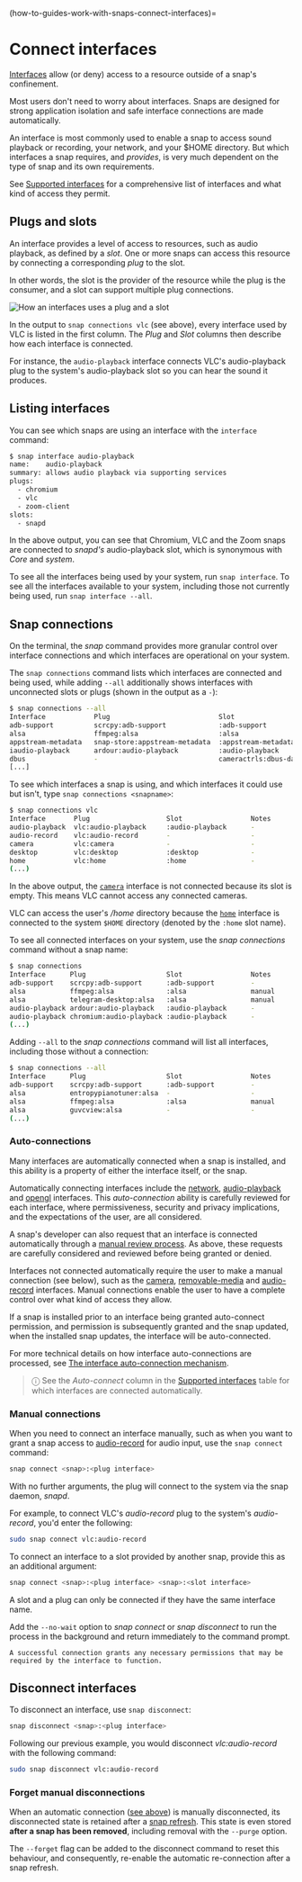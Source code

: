 (how-to-guides-work-with-snaps-connect-interfaces)=
# Connect interfaces

[Interfaces](/snap-explanation/interfaces/all-about-interfaces) allow (or deny) access to a resource outside of a snap's confinement.

Most users don't need to worry about interfaces. Snaps are designed for strong application isolation and safe interface connections are made automatically. 

An interface is most commonly used to enable a snap to access sound playback or recording, your network, and your $HOME directory. But which interfaces a snap requires, and *provides*, is very much dependent on the type of snap and its own requirements.

See [Supported interfaces](/snap-reference/operations/interfaces/index) for a comprehensive list of interfaces and what kind of access they permit.

<h2 id='heading--slots-plugs'>Plugs and slots</h2>

An interface provides a level of access to resources, such as audio playback, as defined by a *slot*. One or more snaps can access this resource by connecting a corresponding *plug* to the slot.

In other words, the slot is the provider of the resource while the plug is the consumer, and a slot can support multiple plug connections.

![How an interfaces uses a plug and a slot](https://assets.ubuntu.com/v1/59c290a8-snapd-interfaces.png) 

In the output to `snap connections vlc` (see above), every interface used by VLC is listed in the first column. The *Plug* and *Slot* columns then describe how each interface is connected.

For instance, the `audio-playback` interface connects VLC's audio-playback plug to the system's audio-playback slot so you can hear the sound it produces.

<h2 id='heading--listing'>Listing interfaces</h2>

You can see which snaps are using an interface with the `interface` command:

```bash
$ snap interface audio-playback
name:    audio-playback
summary: allows audio playback via supporting services
plugs:
  - chromium
  - vlc
  - zoom-client
slots:
  - snapd
```

In the above output, you can see that Chromium, VLC and the Zoom snaps are connected to _snapd's_ audio-playback slot, which is synonymous with *Core* and *system*.

To see all the interfaces being used by your system, run `snap interface`. To see all the interfaces available to your system, including those not currently being used, run `snap interface --all`.

<!-- GUI interface connections are currently not available.

<h2 id='heading--snap-store'>Using a GUI</h2>

The Ubuntu Software/[Snap Store](https://snapcraft.io/snap-store) desktop application is installed by default on Ubuntu and can be used to list an application's interfaces and to connect and disconnect them.

An application first needs to be installed as a snap:

![Snap Store VLC install from snap](https://assets.ubuntu.com/v1/8905c627-store-01.png)

To access the interface management functions, either search for an installed snap, or select it from the _Installed_ view. The interfaces for the selected application can then be viewed by selecting **Permissions**:

![Snap store permissions](https://assets.ubuntu.com/v1/7fbcf74c-store-04.png)

Each interface can now be connected or disconnected by selecting the toggle switch to the right of its description, and you may be prompted for your password.

-->

<h2 id='heading--listing'>Snap connections</h2>

On the terminal, the _snap_ command provides more granular control over interface connections and which interfaces are operational on your system.

The `snap connections` command lists which interfaces are connected and being used, while adding `--all` additionally shows interfaces with unconnected slots or plugs (shown in the output as a `-`):

```bash
$ snap connections --all
Interface            Plug                           Slot                     Notes
adb-support          scrcpy:adb-support             :adb-support             -
alsa                 ffmpeg:alsa                    :alsa                    manual
appstream-metadata   snap-store:appstream-metadata  :appstream-metadata      -
iaudio-playback      ardour:audio-playback          :audio-playback          -
dbus                 -                              cameractrls:dbus-daemon  -
[...]
```

To see which interfaces a snap is using, and which interfaces it could use but isn't, type `snap connections <snapname>`:

```bash
$ snap connections vlc
Interface       Plug                   Slot                 Notes
audio-playback  vlc:audio-playback     :audio-playback      -
audio-record    vlc:audio-record       -                    -
camera          vlc:camera             -                    -
desktop         vlc:desktop            :desktop             -
home            vlc:home               :home                -
(...)
```

In the above output, the [`camera`](/) interface is not connected because its slot is empty. This means VLC cannot access any connected cameras.

VLC can access the user's _/home_ directory because the [`home`](/) interface is connected to the system `$HOME` directory (denoted by the `:home` slot name).

To see all connected interfaces on your system, use the _snap connections_ command without a snap name:

```bash
$ snap connections
Interface      Plug                    Slot                 Notes
adb-support    scrcpy:adb-support      :adb-support         -
alsa           ffmpeg:alsa             :alsa                manual
alsa           telegram-desktop:alsa   :alsa                manual
audio-playback ardour:audio-playback   :audio-playback      -
audio-playback chromium:audio-playback :audio-playback      -
(...)
```

Adding `--all` to the _snap connections_ command will list all interfaces, including those without a connection:

```bash
$ snap connections --all
Interface      Plug                    Slot                 Notes
adb-support    scrcpy:adb-support      :adb-support         -
alsa           entropypianotuner:alsa  -                    -
alsa           ffmpeg:alsa             :alsa                manual
alsa           guvcview:alsa           -                    -
(...)
```

<h3 id='heading--auto-connections'>Auto-connections</h3>

Many interfaces are automatically connected when a snap is installed, and this ability is a property of either the interface itself, or the snap.

Automatically connecting interfaces include the [network](/), [audio-playback](/) and [opengl](/) interfaces. This _auto-connection_ ability is carefully reviewed for each interface, where permissiveness, security and privacy implications, and the expectations of the user, are all considered.

A snap's developer can also request that an interface is connected automatically through a [manual review process](/). As above, these requests are carefully considered and reviewed before being granted or denied.

Interfaces not connected automatically require the user to make a manual connection (see below), such as the [camera](/), [removable-media](/) and [audio-record](/) interfaces. Manual connections enable the user to have a complete control over what kind of access they allow.

If a snap is installed prior to an interface being granted auto-connect permission, and permission is subsequently granted and the snap updated, when the installed snap updates, the interface will be auto-connected.

For more technical details on how interface auto-connections are processed, see [The interface auto-connection mechanism](/snap-explanation/interfaces/interface-auto-connection).

> ⓘ See the _Auto-connect_ column in the [Supported interfaces](/snap-reference/operations/interfaces/index) table for which interfaces are connected automatically.

<h3 id='heading--manual-connections'>Manual connections</h3>

When you need to connect an interface manually, such as when you want to grant a snap access to [audio-record](/) for audio input, use the `snap connect` command:

```bash
snap connect <snap>:<plug interface>
```

With no further arguments, the plug will connect to the system via the snap daemon, _snapd_.

For example, to connect VLC's _audio-record_ plug to the system's _audio-record_, you'd enter the following:

```bash
sudo snap connect vlc:audio-record
```

To connect an interface to a slot provided by another snap, provide this as an additional argument:

```bash
snap connect <snap>:<plug interface> <snap>:<slot interface>
```

A slot and a plug can only be connected if they have the same interface name. 

Add the `--no-wait` option to _snap connect_ or _snap disconnect_ to run the process in the background and return immediately to the command prompt.

```{tip}
A successful connection grants any necessary permissions that may be required by the interface to function.
```

<h2 id='heading--disconnect'>Disconnect interfaces</h2>


To disconnect an interface, use `snap disconnect`:

```bash
snap disconnect <snap>:<plug interface>
```

Following our previous example, you would disconnect *vlc:audio-record* with the following command:

```bash
sudo snap disconnect vlc:audio-record
```

<h3 id='heading--forget'>Forget manual disconnections</h3>

When an automatic connection ([see above](#heading--auto-connections)) is manually disconnected, its disconnected state is retained after a [snap refresh](/how-to-guides/work-with-snaps/manage-updates). This state is even stored **after a snap has been removed**, including removal with the `--purge` option.

The `--forget` flag can be added to the disconnect command to reset this behaviour, and consequently, re-enable the automatic re-connection after a snap refresh.

